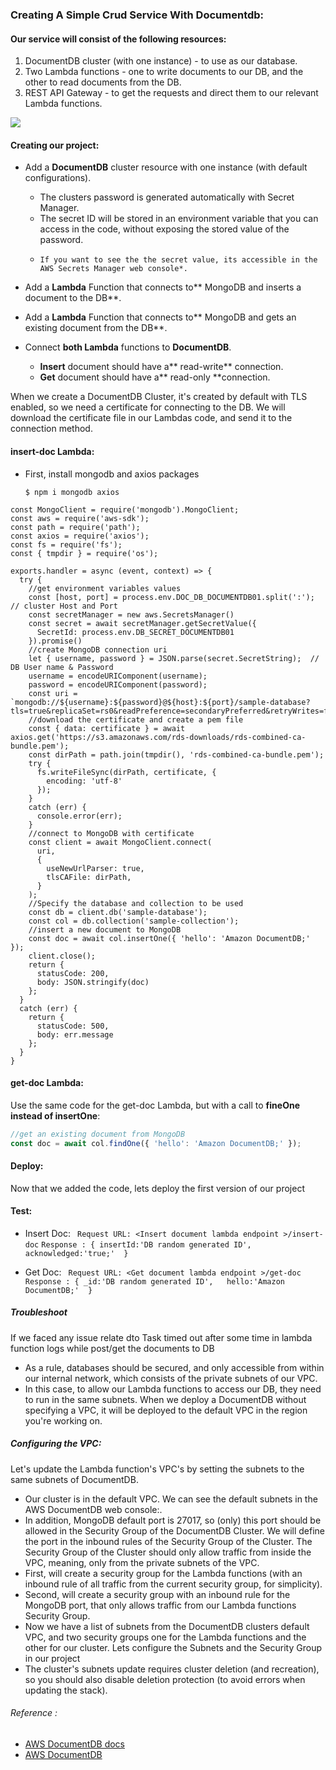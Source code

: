 ### Creating A Simple Crud Service With Documentdb:

#### Our service will consist of the following resources:

1. DocumentDB cluster (with one instance) - to use as our database.
2. Two Lambda functions - one to write documents to our DB, and the other to read documents from the DB.
3. REST API Gateway - to get the requests and direct them to our relevant Lambda functions.


[![](https://www.altostra.com/images/blog/aws-documentdb/project.png)](https://www.altostra.com/images/blog/aws-documentdb/project.png)

#### Creating our project:
- Add a **DocumentDB** cluster resource with one instance (with default configurations).
    -  The clusters password is generated automatically with Secret Manager.
    - The secret ID will be stored in an environment variable that you can access in the code, without exposing the stored value of the password.
    -     If you want to see the the secret value, its accessible in the AWS Secrets Manager web console*. 
	
- Add a **Lambda** Function  that connects to** MongoDB and inserts a document to the DB**.

- Add a **Lambda** Function that connects to** MongoDB and gets an existing document from the DB**.

- Connect **both Lambda** functions to **DocumentDB**.
    - **Insert** document should have a** read-write** connection.
    - **Get** document should have a** read-only **connection.

When we create a DocumentDB Cluster, it's created by default with TLS enabled, so we need a certificate for connecting to the DB. We will download the certificate file in our Lambdas code, and send it to the connection method.

####  insert-doc Lambda:

- First, install mongodb and axios packages

     `$ npm i mongodb axios`
	 
```javaacript
const MongoClient = require('mongodb').MongoClient;
const aws = require('aws-sdk');
const path = require('path');
const axios = require('axios');
const fs = require('fs');
const { tmpdir } = require('os');

exports.handler = async (event, context) => {
  try {
    //get environment variables values
    const [host, port] = process.env.DOC_DB_DOCUMENTDB01.split(':');  // cluster Host and Port
    const secretManager = new aws.SecretsManager()
    const secret = await secretManager.getSecretValue({
      SecretId: process.env.DB_SECRET_DOCUMENTDB01
    }).promise()
    //create MongoDB connection uri
    let { username, password } = JSON.parse(secret.SecretString);  // DB User name & Password
    username = encodeURIComponent(username);
    password = encodeURIComponent(password);
    const uri = `mongodb://${username}:${password}@${host}:${port}/sample-database?tls=true&replicaSet=rs0&readPreference=secondaryPreferred&retryWrites=false`;
    //download the certificate and create a pem file
    const { data: certificate } = await axios.get('https://s3.amazonaws.com/rds-downloads/rds-combined-ca-bundle.pem');
    const dirPath = path.join(tmpdir(), 'rds-combined-ca-bundle.pem');
    try {
      fs.writeFileSync(dirPath, certificate, {
        encoding: 'utf-8'
      });
    }
    catch (err) {
      console.error(err);
    }
    //connect to MongoDB with certificate
    const client = await MongoClient.connect(
      uri,
      {
        useNewUrlParser: true,
        tlsCAFile: dirPath,
      }
    );
    //Specify the database and collection to be used
    const db = client.db('sample-database');
    const col = db.collection('sample-collection');
    //insert a new document to MongoDB
    const doc = await col.insertOne({ 'hello': 'Amazon DocumentDB;' });
    client.close();
    return {
      statusCode: 200,
      body: JSON.stringify(doc)
    };
  }
  catch (err) {
    return {
      statusCode: 500,
      body: err.message
    };
  }
}
```
####  get-doc Lambda:
Use the same code for the get-doc Lambda, but with a call to **fineOne instead of insertOne**:
```javascript
//get an existing document from MongoDB
const doc = await col.findOne({ 'hello': 'Amazon DocumentDB;' });
```
#### Deploy:
Now that we added the code, lets deploy the first version of our project

#### Test:
- Insert Doc:
 ` Request URL: <Insert document lambda endpoint >/insert-doc`
	`Response : {
	insertId:'DB random generated ID', 	acknowledged:'true;' 
	}`
	
- Get Doc:
    ` Request URL: <Get document lambda endpoint >/get-doc`
	`Response : {
	_id:'DB random generated ID', 	hello:'Amazon DocumentDB;' 
	}`

##### Troubleshoot
If we faced any issue relate dto Task timed out after some time in lambda function logs while post/get the documents to DB

- As a rule, databases should be secured, and only accessible from within our internal network, which consists of the private subnets of our VPC.
- In this case, to allow our Lambda functions to access our DB, they need to run in the same subnets. When we deploy a DocumentDB without specifying a VPC, it will be deployed to the default VPC in the region you're working on.

##### Configuring the VPC:
Let's update the Lambda function's VPC's  by setting the subnets to the same subnets of DocumentDB.

- Our cluster is in the default VPC. We can see the default subnets in the AWS DocumentDB web console:.
- In addition, MongoDB default port is 27017, so (only) this port should be allowed in the Security Group of the DocumentDB Cluster. We will define the port in the inbound rules of the Security Group of the Cluster. The Security Group of the Cluster should only allow traffic from inside the VPC, meaning, only from the private subnets of the VPC.
- First, will create a security group for the Lambda functions (with an inbound rule of all traffic from the current security group, for simplicity). 
- Second, will create a security group with an inbound rule for the MongoDB port, that only allows traffic from our Lambda functions Security Group. 
- Now we have a list of subnets from the DocumentDB clusters default VPC, and two security groups  one for the Lambda functions and the other for our cluster. Lets  configure the Subnets and the Security Group in our project
- The cluster's subnets update requires cluster deletion (and recreation), so you should also disable deletion protection (to avoid errors when updating the stack). 

###### Reference :
- [AWS DocumentDB docs](https://docs.aws.amazon.com/documentdb/latest/developerguide/how-it-works.html "AWS DocumentDB docs")
-  [AWS DocumentDB](https://www.altostra.com/blog/aws-documentdb "AWS DocumentDB")
